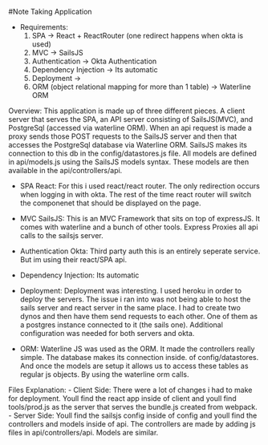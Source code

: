 #Note Taking Application

- Requirements:
    1. SPA -> React + ReactRouter (one redirect happens when okta is used)
    2. MVC -> SailsJS
    3. Authentication -> Okta Authentication
    4. Dependency Injection -> Its automatic
    5. Deployment -> 
    6. ORM (object relational mapping for more than 1 table) -> Waterline ORM

Overview:
    This application is made up of three different pieces. A client server that serves the SPA, an API 
    server consisting of SailsJS(MVC), and PostgreSql (accessed via waterline ORM). When an api request is 
    made a proxy sends those POST requests to the SailsJS server and then that accesses the PostgreSql
    database via Waterline ORM. SailsJS makes its connection to this db in the config/datastores.js file.
    All models are defined in api/models.js using the SailsJS models syntax. These models are then available
    in the api/controllers/api. 

- SPA
    React: For this i used react/react router. The only redirection occurs when logging in with okta. 
    The rest of the time react router will switch the componenet that should be displayed on the page. 

- MVC
    SailsJS: This is an MVC Framework that sits on top of expressJS. It comes with waterline and a bunch of 
    other tools. Express Proxies all api calls to the sailsjs server. 

- Authentication
    Okta: Third party auth this is an entirely seperate service. But im using their react/SPA api. 

- Dependency Injection:
   Its automatic

- Deployment:
	Deployment was interesting. I used heroku in order to deploy the servers. The issue i ran into was 
	not being able to host the sails server and react server in the same place. I had to create two dynos
	and then have them send requests to each other. One of them as a postgres instance connected to it (the sails one).
	Additional configuration was needed for both servers and okta. 
- ORM:
	Waterline JS was used as the ORM. It made the controllers really simple. The database makes its connection inside. of 
	config/datastores. And once the models are setup it allows us to access these tables as regular js objects. By using
	the waterline orm calls. 


Files Explanation:
	- Client Side:
		There were a lot of changes i had to make for deployment. Youll find the react app inside of client and youll find tools/prod.js
		as the server that serves the bundle.js created from webpack. 
	- Server Side:
		Youll find the sailsjs config inside of config and youll find the controllers and models inside of api. The controllers are made by adding 
		js files in api/controllers/api. Models are similar.

